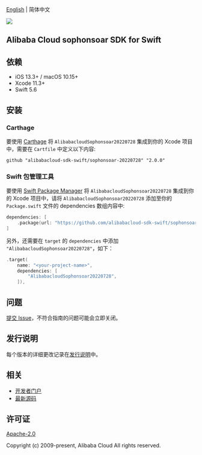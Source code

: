 [English](README.md) | 简体中文

![](https://aliyunsdk-pages.alicdn.com/icons/AlibabaCloud.svg)

## Alibaba Cloud sophonsoar SDK for Swift

## 依赖

- iOS 13.3+ / macOS 10.15+
- Xcode 11.3+
- Swift 5.6

## 安装

### Carthage

要使用 [Carthage](https://github.com/Carthage/Carthage) 将 `AlibabacloudSophonsoar20220728` 集成到你的 Xcode 项目中，需要在 `Cartfile` 中定义以下内容:

```ogdl
github "alibabacloud-sdk-swift/sophonsoar-20220728" "2.0.0"
```

### Swift 包管理工具

要使用 [Swift Package Manager](https://swift.org/package-manager/) 将 `AlibabacloudSophonsoar20220728` 集成到你的 Xcode 项目中，请将 `AlibabacloudSophonsoar20220728` 添加至你的 `Package.swift` 文件的 dependencies 数组内容中:

```swift
dependencies: [
    .package(url: "https://github.com/alibabacloud-sdk-swift/sophonsoar-20220728.git", from: "2.0.0")
]
```

另外，还需要在 `target` 的 `dependencies` 中添加 `"AlibabacloudSophonsoar20220728"`，如下：

```swift
.target(
    name: "<your-project-name>",
    dependencies: [
        "AlibabacloudSophonsoar20220728",
    ]),
```

## 问题

[提交 Issue](https://github.com/alibabacloud-sdk-swift/sophonsoar-20220728/issues/new)，不符合指南的问题可能会立即关闭。

## 发行说明

每个版本的详细更改记录在[发行说明](./ChangeLog.txt)中。

## 相关

* [开发者门户](https://next.api.aliyun.com/home)
* [最新源码](https://github.com/alibabacloud-sdk-swift/sophonsoar-20220728)

## 许可证

[Apache-2.0](http://www.apache.org/licenses/LICENSE-2.0)

Copyright (c) 2009-present, Alibaba Cloud All rights reserved.

